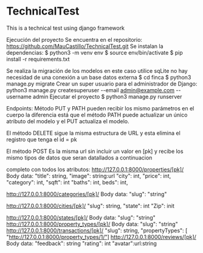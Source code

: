 # TechnicalTest
 This is a technical test using django framework

Ejecución del proyecto
Se encuentra en el repositorio: https://github.com/MauCastillo/TechnicalTest.git
Se instalan la dependencias:
$ python3 -m venv env
$ source env/bin/activate
$  pip install -r requirements.txt

Se realiza la migración de los modelos en este caso utilice sqLite no hay necesidad de una conexión a un base datos externa
$ cd finca
$ python3 manage.py migrate
Crear un super usuario para el administrador de Django:
python3 manage.py createsuperuser --email admin@example.com --username admin
Ejecutar el proyecto
$ python3 manage.py runserver

Endpoints:
Método PUT y PATH pueden recibir los mismo parámetros en el cuerpo la diferencia está que el método PATH puede actualizar un único atributo del modelo y el PUT actualiza el modelo.

El método DELETE sigue la misma estructura de URL y esta elimina el registro que tenga el id = pk

El método POST Es la misma url sin incluir un valor en [pk] y recibe los mismo tipos de datos que seran datallados a continuacion


completo con todos los atributos:
http://127.0.0.1:8000/properties/[pk]/
Body data: 
"title": string,
 "image": string:url
"city": int,
"price": int,
 "category": int,
"sqft": int
"baths": int,
beds": int,
 

http://127.0.0.1:8000/categories/[pk]/
Body data:
"slug": "string"

http://127.0.0.1:8000/cities/[pk]/
 "slug": string,
 "state": int
"Zip": init


http://127.0.0.1:8000/states/[pk]/
Body data:
"slug": "string"
http://127.0.0.1:8000/property_types/[pk]/
Body data:
"slug": "string"
http://127.0.0.1:8000/transactions/[pk]/
"slug": string,
 "propertyTypes": [ "http://127.0.0.1:8000/property_types/1/"]
http://127.0.0.1:8000/reviews/[pk]/
Body data:
"feedback": string
"rating": int
"avatar":url:string
